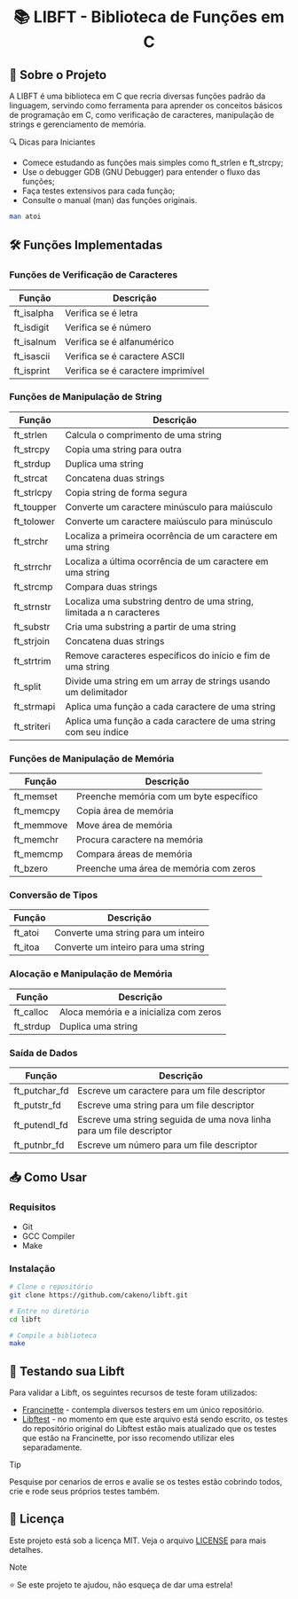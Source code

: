 <h1  align="center">
📚 LIBFT - Biblioteca de Funções em C  
</h1>

## 📖 Sobre o Projeto
A LIBFT é uma biblioteca em C que recria diversas funções padrão da linguagem, servindo como ferramenta para aprender os conceitos básicos de programação em C, como verificação de caracteres, manipulação de strings e gerenciamento de memória.

🔍 Dicas para Iniciantes
- Comece estudando as funções mais simples como ft_strlen e ft_strcpy;
- Use o debugger GDB (GNU Debugger) para entender o fluxo das funções;
- Faça testes extensivos para cada função;
- Consulte o manual (man) das funções originais.
```bash
man atoi
```

## 🛠️ Funções Implementadas

### Funções de Verificação de Caracteres
| Função | Descrição |
|--------|-----------|
| ft_isalpha | Verifica se é letra |
| ft_isdigit | Verifica se é número |
| ft_isalnum | Verifica se é alfanumérico |
| ft_isascii | Verifica se é caractere ASCII |
| ft_isprint | Verifica se é caractere imprimível |

### Funções de Manipulação de String
| Função | Descrição |
| -------- | ----------- |
| ft_strlen | Calcula o comprimento de uma string |
| ft_strcpy | Copia uma string para outra |
| ft_strdup | Duplica uma string |
| ft_strcat | Concatena duas strings |
| ft_strlcpy | Copia string de forma segura |
| ft_toupper | Converte um caractere minúsculo para maiúsculo	 |
| ft_tolower | Converte um caractere maiúsculo para minúsculo	 |
| ft_strchr | Localiza a primeira ocorrência de um caractere em uma string |
| ft_strrchr | Localiza a última ocorrência de um caractere em uma string	|
| ft_strcmp | Compara duas strings |
| ft_strnstr | Localiza uma substring dentro de uma string, limitada a n caracteres	|
| ft_substr | Cria uma substring a partir de uma string |
| ft_strjoin | Concatena duas strings |
| ft_strtrim | Remove caracteres específicos do início e fim de uma string |
| ft_split | Divide uma string em um array de strings usando um delimitador |
| ft_strmapi | Aplica uma função a cada caractere de uma string |
| ft_striteri | Aplica uma função a cada caractere de uma string com seu índice |

### Funções de Manipulação de Memória
| Função | Descrição |
|--------|-----------|
| ft_memset | Preenche memória com um byte específico |
| ft_memcpy | Copia área de memória |
| ft_memmove | Move área de memória |
| ft_memchr | Procura caractere na memória |
| ft_memcmp | Compara áreas de memória |
| ft_bzero | Preenche uma área de memória com zeros |

### Conversão de Tipos
| Função | Descrição |
|--------|-----------|
| ft_atoi | Converte uma string para um inteiro	|
| ft_itoa | Converte um inteiro para uma string |

### Alocação e Manipulação de Memória
| Função | Descrição |
|--------|-----------|
| ft_calloc | Aloca memória e a inicializa com zeros |
| ft_strdup | Duplica uma string |

### Saída de Dados
| Função | Descrição |
|--------|-----------|
| ft_putchar_fd | Escreve um caractere para um file descriptor |
| ft_putstr_fd | Escreve uma string para um file descriptor |
| ft_putendl_fd | Escreve uma string seguida de uma nova linha para um file descriptor |
| ft_putnbr_fd | Escreve um número para um file descriptor |

## 📥 Como Usar

### Requisitos
- Git
- GCC Compiler
- Make

### Instalação
```bash
# Clone o repositório
git clone https://github.com/cakeno/libft.git

# Entre no diretório
cd libft

# Compile a biblioteca
make
```

## 🧪 Testando sua Libft

Para validar a Libft, os seguintes recursos de teste foram utilizados:
- [Francinette](https://github.com/xicodomingues/francinette) - contempla diversos testers em um único repositório.
- [Libftest](https://github.com/jtoty/Libftest) - no momento em que este arquivo está sendo escrito, os testes do repositório original do Libftest estão mais atualizado que os testes que estão na Francinette, por isso recomendo utilizar eles separadamente.

> [!TIP]
> Pesquise por cenarios de erros e avalie se os testes estão cobrindo todos, crie e rode seus próprios testes também.

## 📄 Licença
Este projeto está sob a licença MIT. Veja o arquivo [LICENSE](LICENSE) para mais detalhes.

> [!NOTE]
> ⭐️ Se este projeto te ajudou, não esqueça de dar uma estrela!
